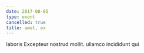 ```yaml
---
date: 2017-08-05
type: event
cancelled: true
title: amet, ex
---
```

laboris Excepteur nostrud mollit. ullamco incididunt qui